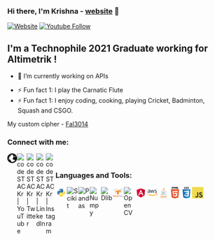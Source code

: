 ### Hi there, I'm Krishna - [website] 👋 

[![Website](https://img.shields.io/badge/More%20about%3A-Me-orange)](https://about.me/sriksven)
[![Youtube Follow](https://img.shields.io/youtube/channel/views/UCBkZGtQ6tQWzCseujiS4CXQ?style=social)](https://www.youtube.com/c/ProfSpud)

## I'm a Technophile 2021 Graduate working for Altimetrik !

- 🌱 I’m currently working on APIs
<!-- - 🥅 2022 Goals: Contribute more to Open Source projects and contribute to Github everyday -->
- ⚡ Fun fact 1: I play the Carnatic Flute 
- ⚡ Fun fact 1: I enjoy coding, cooking, playing Cricket, Badminton, Squash and CSGO.

My custom cipher - [Fal3014]

### Connect with me:

[<img align="left" alt="https://about.me/sriksven" width="22px" src="https://raw.githubusercontent.com/iconic/open-iconic/master/svg/globe.svg" />][website]
[<img align="left" alt="codeSTACKr | YouTube" width="22px" src="https://cdn.jsdelivr.net/npm/simple-icons@v3/icons/youtube.svg" />][youtube]
[<img align="left" alt="codeSTACKr | Twitter" width="22px" src="https://cdn.jsdelivr.net/npm/simple-icons@v3/icons/twitter.svg" />][twitter]
[<img align="left" alt="codeSTACKr | LinkedIn" width="22px" src="https://cdn.jsdelivr.net/npm/simple-icons@v3/icons/linkedin.svg" />][linkedin]
[<img align="left" alt="codeSTACKr | Instagram" width="22px" src="https://cdn.jsdelivr.net/npm/simple-icons@v3/icons/instagram.svg" />][instagram]

<br />

### Languages and Tools:
<img align="left" alt="Python" width="26px" src="https://raw.githubusercontent.com/github/explore/80688e429a7d4ef2fca1e82350fe8e3517d3494d/topics/python/python.png" />
<img align="left" alt="Scikit" width="26px" src="https://avatars.githubusercontent.com/u/365630?s=200&v=4" />
<img align="left" alt="Pandas" width="26px" src="https://avatars.githubusercontent.com/u/21206976?s=200&v=4" />
<img align="left" alt="Numpy" width="26px" src="https://avatars.githubusercontent.com/u/288276?s=200&v=4" />
<img align="left" alt="Dlib" width="26px" src="https://upload.wikimedia.org/wikipedia/en/d/d9/Dlib_c%2B%2B_library_logo.png" />
<!-- <img align="left" alt="Matplotlib" width="26px" src="https://avatars.githubusercontent.com/u/215947?s=200&v=4" /> -->
<!-- <img align="left" alt="NLTK" width="26px" src="https://avatars.githubusercontent.com/u/124114?s=200&v=4" /> -->
<!-- <img align="left" alt="Keras" width="26px" src="https://avatars.githubusercontent.com/u/34455048?s=200&v=4" /> -->
<img align="left" alt="Tensor FLow" width="26px" src="https://raw.githubusercontent.com/github/explore/80688e429a7d4ef2fca1e82350fe8e3517d3494d/topics/tensorflow/tensorflow.png" />
<img align="left" alt="OpenCV" width="26px" src="https://avatars.githubusercontent.com/u/5009934?s=200&v=4" />


<img align="left" alt="Angular" width="26px" src="https://raw.githubusercontent.com/github/explore/80688e429a7d4ef2fca1e82350fe8e3517d3494d/topics/angular/angular.png" />
<img align="left" alt="AWS" width="26px" src="https://raw.githubusercontent.com/github/explore/fbceb94436312b6dacde68d122a5b9c7d11f9524/topics/aws/aws.png" />
<img align="left" alt="Java" width="26px" src="https://raw.githubusercontent.com/github/explore/5b3600551e122a3277c2c5368af2ad5725ffa9a1/topics/java/java.png" />
<!-- <img align="left" alt="Google Cloud" width="26px" src="https://raw.githubusercontent.com/github/explore/80688e429a7d4ef2fca1e82350fe8e3517d3494d/topics/google/google.png" /> -->
<!-- <img align="left" alt="c" width="26px" src="https://raw.githubusercontent.com/github/explore/f3e22f0dca2be955676bc70d6214b95b13354ee8/topics/c/c.png" /> -->
<!-- <img align="left" alt="c++" width="26px" src="https://raw.githubusercontent.com/github/explore/180320cffc25f4ed1bbdfd33d4db3a66eeeeb358/topics/cpp/cpp.png" /> -->
<img align="left" alt="HTML5" width="26px" src="https://raw.githubusercontent.com/github/explore/80688e429a7d4ef2fca1e82350fe8e3517d3494d/topics/html/html.png" />
<img align="left" alt="CSS3" width="26px" src="https://raw.githubusercontent.com/github/explore/80688e429a7d4ef2fca1e82350fe8e3517d3494d/topics/css/css.png" />
<img align="left" alt="JavaScript" width="26px" src="https://raw.githubusercontent.com/github/explore/80688e429a7d4ef2fca1e82350fe8e3517d3494d/topics/javascript/javascript.png" />
<br />
<br />


[website]: https://about.me/sriksven
[twitter]: https://twitter.com/Sriks_venk
[youtube]: https://www.youtube.com/c/ProfSpud
[instagram]: https://www.instagram.com/_sk46_/
[linkedin]: https://www.linkedin.com/in/sriksven/
[Fal3014]: https://falcon046.github.io/FAL3014/


